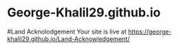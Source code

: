 # George-Khalil29.github.io
#Land Acknolodgement
Your site is live at  https://george-khalil29.github.io/Land-Acknowledgement/
